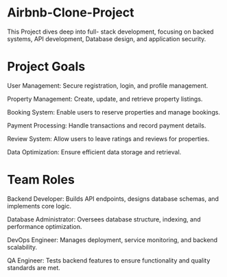 # Airbnb-Clone-Project

<body>This Project dives deep into full- stack development, focusing on backed systems, API development, Database design, and application security.

# Project Goals

User Management: Secure registration, login, and profile management.

Property Management: Create, update, and retrieve property listings.

Booking System: Enable users to reserve properties and manage bookings.

Payment Processing: Handle transactions and record payment details.

Review System: Allow users to leave ratings and reviews for properties.

Data Optimization: Ensure efficient data storage and retrieval.

# Team Roles
Backend Developer: Builds API endpoints, designs database schemas, and implements core logic.

Database Administrator: Oversees database structure, indexing, and performance optimization.

DevOps Engineer: Manages deployment, service monitoring, and backend scalability.

QA Engineer: Tests backend features to ensure functionality and quality standards are met.





























<body/>


